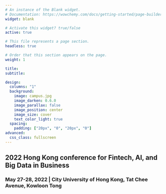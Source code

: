 ```yaml
---
# An instance of the Blank widget.
# Documentation: https://wowchemy.com/docs/getting-started/page-builder/
widget: blank

# Activate this widget? true/false
active: true

# This file represents a page section.
headless: true

# Order that this section appears on the page.
weight: 1

title: 
subtitle:

design:
  columns: "1"
  background:
    image: campus.jpg
    image_darken: 0.6.0
    image_parallax: false
    image_position: center
    image_size: cover
    text_color_light: true
  spacing:
    padding: ["20px", "0", "20px", "0"]
advanced:
  css_class: fullscreen
---
```

## 2022 Hong Kong conference for Fintech, AI, and Big Data in Business
### May 27-28, 2022 | City University of Hong Kong, Tat Chee Avenue, Kowloon Tong






